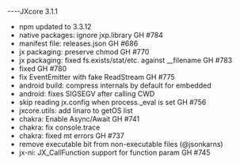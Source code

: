 
----JXcore 3.1.1

- npm updated to 3.3.12
- native packages: ignore jxp.library GH #784
- manifest file: releases.json GH #686
- jx packaging: preserve chmod GH #770
- jx packaging: fixed fs.exists/stat/etc. against __filename GH #783
- fixed GH #780
- fix EventEmitter with fake ReadStream GH #775
- android build: compress internals by default for embedded
- android: fixes SIGSEGV after calling CWD
- skip reading jx.config when process._eval is set GH #756
- jxcore.utils: add linaro to getOS list
- chakra: Enable Async/Await GH #741
- chakra: fix console.trace
- chakra: fixed mt errors GH #737
- remove executable bit from non-executable files (@jsonkarns)
- jx-ni: JX_CallFunction support for function param GH #745
